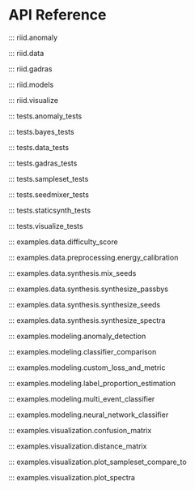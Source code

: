 # API Reference 

::: riid.anomaly

::: riid.data

::: riid.gadras

::: riid.models

::: riid.visualize

::: tests.anomaly_tests

::: tests.bayes_tests

::: tests.data_tests

::: tests.gadras_tests

::: tests.sampleset_tests

::: tests.seedmixer_tests

::: tests.staticsynth_tests

::: tests.visualize_tests

::: examples.data.difficulty_score

::: examples.data.preprocessing.energy_calibration

::: examples.data.synthesis.mix_seeds

::: examples.data.synthesis.synthesize_passbys

::: examples.data.synthesis.synthesize_seeds

::: examples.data.synthesis.synthesize_spectra

::: examples.modeling.anomaly_detection

::: examples.modeling.classifier_comparison

::: examples.modeling.custom_loss_and_metric

::: examples.modeling.label_proportion_estimation

::: examples.modeling.multi_event_classifier

::: examples.modeling.neural_network_classifier

::: examples.visualization.confusion_matrix

::: examples.visualization.distance_matrix

::: examples.visualization.plot_sampleset_compare_to

::: examples.visualization.plot_spectra

